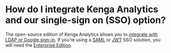 # How do I integrate Kenga Analytics and our single-sign on (SSO) option?

The open-source edition of Kenga Analytics allows you to [integrate with LDAP or Google sign-in](../../administration-guide/10-single-sign-on.md). If you’re using a [SAML](../../enterprise-guide/authenticating-with-saml.md) or [JWT](../..enterprise-guide/authenticating-with-jwt.html) SSO solution, you will need the [Enterprise Edition](https://metabase.com/enterprise/).
